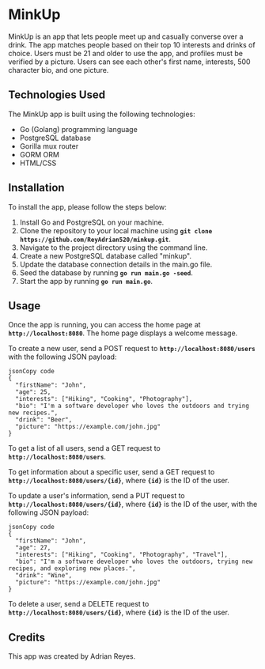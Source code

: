 # **MinkUp**

MinkUp is an app that lets people meet up and casually converse over a drink. The app matches people based on their top 10 interests and drinks of choice. Users must be 21 and older to use the app, and profiles must be verified by a picture. Users can see each other's first name, interests, 500 character bio, and one picture.

## **Technologies Used**

The MinkUp app is built using the following technologies:

- Go (Golang) programming language
- PostgreSQL database
- Gorilla mux router
- GORM ORM
- HTML/CSS

## **Installation**

To install the app, please follow the steps below:

1. Install Go and PostgreSQL on your machine.
2. Clone the repository to your local machine using **`git clone https://github.com/ReyAdrian520/minkup.git`**.
3. Navigate to the project directory using the command line.
4. Create a new PostgreSQL database called "minkup".
5. Update the database connection details in the main.go file.
6. Seed the database by running **`go run main.go -seed`**.
7. Start the app by running **`go run main.go`**.

## **Usage**

Once the app is running, you can access the home page at **`http://localhost:8080`**. The home page displays a welcome message.

To create a new user, send a POST request to **`http://localhost:8080/users`** with the following JSON payload:

```
jsonCopy code
{
  "firstName": "John",
  "age": 25,
  "interests": ["Hiking", "Cooking", "Photography"],
  "bio": "I'm a software developer who loves the outdoors and trying new recipes.",
  "drink": "Beer",
  "picture": "https://example.com/john.jpg"
}

```

To get a list of all users, send a GET request to **`http://localhost:8080/users`**.

To get information about a specific user, send a GET request to **`http://localhost:8080/users/{id}`**, where **`{id}`** is the ID of the user.

To update a user's information, send a PUT request to **`http://localhost:8080/users/{id}`**, where **`{id}`** is the ID of the user, with the following JSON payload:

```
jsonCopy code
{
  "firstName": "John",
  "age": 27,
  "interests": ["Hiking", "Cooking", "Photography", "Travel"],
  "bio": "I'm a software developer who loves the outdoors, trying new recipes, and exploring new places.",
  "drink": "Wine",
  "picture": "https://example.com/john.jpg"
}

```

To delete a user, send a DELETE request to **`http://localhost:8080/users/{id}`**, where **`{id}`** is the ID of the user.

## **Credits**

This app was created by Adrian Reyes.